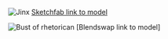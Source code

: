 ![Jinx](images/jinx.png)
[Sketchfab link to model](https://sketchfab.com/3d-models/jinx-794dfd320a694a36a5e5a79fb594a5ef)

![Bust of rhetorican](images/bust_down.png)
[Blendswap link to model]

